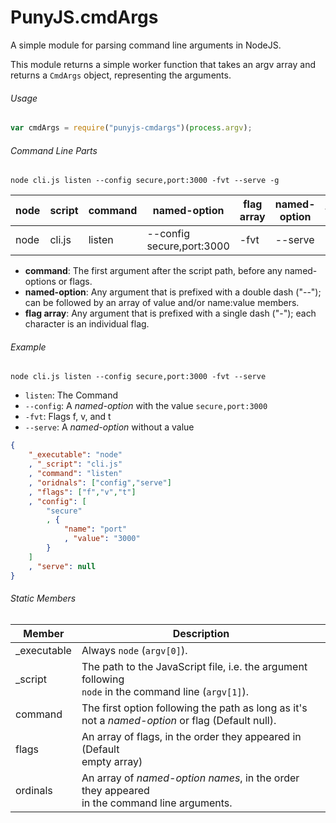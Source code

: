 # PunyJS.cmdArgs

A simple module for parsing command line arguments in NodeJS.

This module returns a simple worker function that takes an argv array and returns a ``CmdArgs`` object, representing the arguments.

###### Usage

```javascript
var cmdArgs = require("punyjs-cmdargs")(process.argv);
```

###### Command Line Parts
```
node cli.js listen --config secure,port:3000 -fvt --serve -g
```
|node|script|command|named-option|flag array|named-option|flag|
|----|------|-------|------------|----------|------------|----|
|node|cli.js|listen|--config secure,port:3000|-fvt|--serve|-g|

* **command**: The first argument after the script path, before any named-options or flags.
* **named-option**: Any argument that is prefixed with a double dash ("--"); can be followed by an array of value and/or name:value members.
* **flag array**: Any argument that is prefixed with a single dash ("-"); each character is an individual flag.

###### Example

```
node cli.js listen --config secure,port:3000 -fvt --serve
```

* `listen`: The Command
* `--config`: A *named-option* with the value `secure,port:3000`
* `-fvt`: Flags f, v, and t
* `--serve`: A *named-option* without a value

```json
{
    "_executable": "node"
    , "_script": "cli.js"
    , "command": "listen"
    , "oridnals": ["config","serve"]
    , "flags": ["f","v","t"]
    , "config": [
        "secure"
        , {
            "name": "port"
            , "value": "3000"
        }
    ]
    , "serve": null
}
```
###### Static Members
| Member    |Description|
|-----------|-----------|
|_executable|Always ``node`` (``argv[0]``).
|_script    |The path to the JavaScript file, i.e. the argument following <br>`node` in the command line (``argv[1]``).
|command    |The first option following the path as long as it's<br>not a *named-option* or flag (Default null).
|flags      |An array of flags, in the order they appeared in (Default<br>empty array)
|ordinals   |An array of *named-option names*, in the order they appeared<br>in the command line arguments.